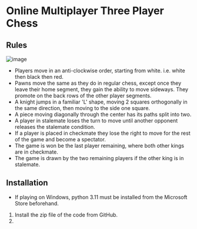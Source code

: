 # Online Multiplayer Three Player Chess

## Rules

![image](https://github.com/dungcatcher/multi_3_player_chess/assets/76923259/b1850950-b51c-476a-bc28-d3cf548dd151)

- Players move in an anti-clockwise order, starting from white. i.e. white then black then red.
- Pawns move the same as they do in regular chess, except once they leave their home segment, they gain the ability to move sideways. They promote on the back rows of the other player segments.
- A knight jumps in a familiar 'L' shape, moving 2 squares orthogonally in the same direction, then moving to the side one square.
- A piece moving diagonally through the center has its paths split into two.
- A player in stalemate loses the turn to move until another opponent releases the stalemate condition.
- If a player is placed in checkmate they lose the right to move for the rest of the game and become a spectator.
- The game is won be the last player remaining, where both other kings are in checkmate.
- The game is drawn by the two remaining players if the other king is in stalemate.

## Installation

- If playing on Windows, python 3.11 must be installed from the Microsoft Store beforehand.
1. Install the zip file of the code from GitHub.
2. 
